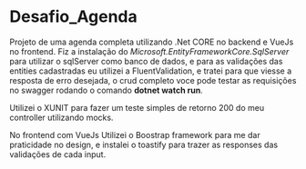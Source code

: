 # Desafio_Agenda

Projeto de uma agenda completa utilizando .Net CORE no backend e VueJs no frontend. Fiz a instalação do _Microsoft.EntityFrameworkCore.SqlServer_ para utilizar o sqlServer como banco de dados, e para as validações das entities cadastradas eu utilizei a FluentValidation, e tratei para que viesse a resposta de erro desejada, o crud completo voce pode testar as requisições
no swagger rodando o comando **dotnet watch run**. 

Utilizei o XUNIT para fazer um teste simples de retorno 200 do meu controller utilizando mocks. 

No frontend com VueJs Utilizei o Boostrap framework para me dar praticidade no design, e instalei o toastify para trazer as responses das validações de cada input.



